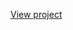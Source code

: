 [View project](https://nbviewer.org/github/shdrn2402/Case_Study_4_Data_Bank/blob/main/Case_4_ext_visualization.ipynb)